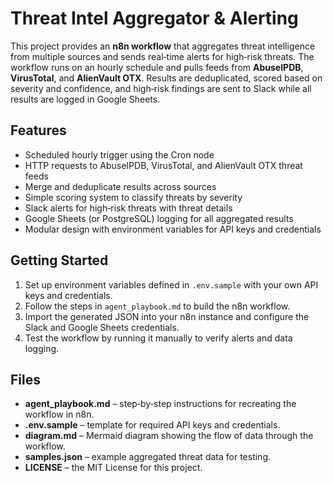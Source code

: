 # Threat Intel Aggregator & Alerting

This project provides an **n8n workflow** that aggregates threat intelligence from multiple sources and sends real‑time alerts for high‑risk threats. The workflow runs on an hourly schedule and pulls feeds from **AbuseIPDB**, **VirusTotal**, and **AlienVault OTX**. Results are deduplicated, scored based on severity and confidence, and high‑risk findings are sent to Slack while all results are logged in Google Sheets.

## Features

- Scheduled hourly trigger using the Cron node
- HTTP requests to AbuseIPDB, VirusTotal, and AlienVault OTX threat feeds
- Merge and deduplicate results across sources
- Simple scoring system to classify threats by severity
- Slack alerts for high‑risk threats with threat details
- Google Sheets (or PostgreSQL) logging for all aggregated results
- Modular design with environment variables for API keys and credentials

## Getting Started

1. Set up environment variables defined in `.env.sample` with your own API keys and credentials.
2. Follow the steps in `agent_playbook.md` to build the n8n workflow.
3. Import the generated JSON into your n8n instance and configure the Slack and Google Sheets credentials.
4. Test the workflow by running it manually to verify alerts and data logging.

## Files

- **agent_playbook.md** – step‑by‑step instructions for recreating the workflow in n8n.
- **.env.sample** – template for required API keys and credentials.
- **diagram.md** – Mermaid diagram showing the flow of data through the workflow.
- **samples.json** – example aggregated threat data for testing.
- **LICENSE** – the MIT License for this project.
